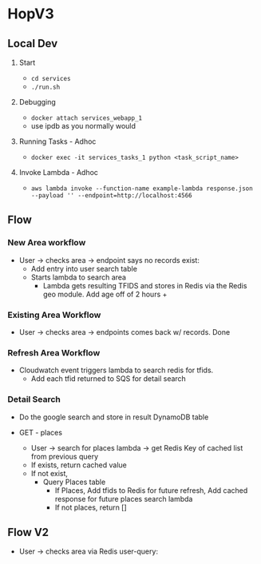 # HopV3

## Local Dev
1. Start
    -  `cd services`
    -  `./run.sh`
2. Debugging
    - `docker attach services_webapp_1`
    - use ipdb as you normally would
    
3. Running Tasks - Adhoc
    - `docker exec -it services_tasks_1 python <task_script_name>`
    
4. Invoke Lambda - Adhoc
    - `aws lambda invoke --function-name example-lambda response.json --payload '' --endpoint=http://localhost:4566`
## Flow

### New Area workflow
- User -> checks area -> endpoint says no records exist:
    *  Add entry into user search table
    * Starts lambda to search area
        * Lambda gets resulting TFIDS and stores in Redis via the Redis geo module.  Add age off of 2 hours +

### Existing Area Workflow
- User -> checks area -> endpoints comes back w/ records.  Done

### Refresh Area Workflow
- Cloudwatch event triggers lambda to search redis for tfids.
    - Add each tfid returned to SQS for detail search


### Detail Search
- Do the google search and store in result DynamoDB table

- GET - places
   - User -> search for places lambda -> get Redis Key of cached list from previous query
    - If exists, return cached value
    - If not exist,
        - Query Places table
            - If Places, Add tfids to Redis for future refresh, Add cached response for future places search lambda
            - If not places, return []
    

## Flow V2
- User -> checks area via Redis user-query: